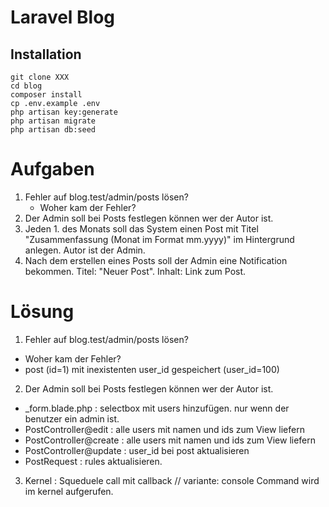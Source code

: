 # Laravel Blog

## Installation

```
git clone XXX
cd blog
composer install
cp .env.example .env
php artisan key:generate
php artisan migrate
php artisan db:seed
```


# Aufgaben

1. Fehler auf blog.test/admin/posts lösen?
    - Woher kam der Fehler? 
2. Der Admin soll bei Posts festlegen können wer der Autor ist.
3. Jeden 1. des Monats soll das System einen Post mit Titel "Zusammenfassung (Monat im Format mm.yyyy)" im Hintergrund anlegen. Autor ist der Admin.
4. Nach dem erstellen eines Posts soll der Admin eine Notification bekommen. Titel: "Neuer Post". Inhalt: Link zum Post.



# Lösung
1. Fehler auf blog.test/admin/posts lösen?
- Woher kam der Fehler?
- post (id=1) mit inexistenten user_id gespeichert (user_id=100)
2. Der Admin soll bei Posts festlegen können wer der Autor ist.
- _form.blade.php : selectbox mit users hinzufügen. nur wenn der benutzer ein admin ist.
- PostController@edit : alle users mit namen und ids zum View liefern
- PostController@create : alle users mit namen und ids zum View liefern
- PostController@update : user_id bei post aktualisieren
- PostRequest : rules aktualisieren.

3. Kernel : Squeduele call mit callback // variante: console Command wird im kernel aufgerufen. 